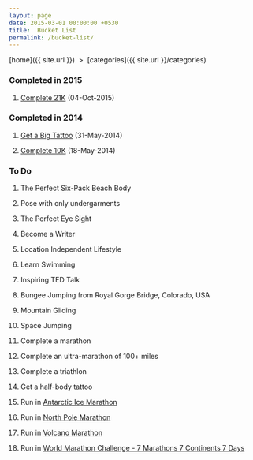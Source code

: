 ```yaml
---
layout: page
date: 2015-03-01 00:00:00 +0530
title:  Bucket List
permalink: /bucket-list/
---
```

 
[home]({{ site.url }}) &nbsp;&gt;&nbsp; [categories]({{ site.url }}/categories)  

### Completed in 2015  

<ol>
  <li><p><a href="{{site.img-path}}/bucketlist/2015-coimbatore-marathon-21k.jpg">Complete 21K</a> (04-Oct-2015)</p></li>
</ol>  

### Completed in 2014  

<ol>
  <li><p><a href="{{site.img-path}}/bucketlist/beauty-and-the-beast-tattoo.jpg">Get a Big Tattoo</a> (31-May-2014)</p></li>
  <li><p><a href="{{site.img-path}}/bucketlist/2014-tcs-10k.jpg">Complete 10K</a> (18-May-2014)</p></li>
</ol>  

### To Do
<ol>
  <li><p>The Perfect Six-Pack Beach Body</p></li>
  <li><p>Pose with only undergarments</p></li>
  <li><p>The Perfect Eye Sight</p></li>
  <li><p>Become a Writer</p></li>
  <li><p>Location Independent Lifestyle</p></li>
  <li><p>Learn Swimming</p></li>
  <li><p>Inspiring TED Talk</p></li>
  <li><p>Bungee Jumping from Royal Gorge Bridge, Colorado, USA</p></li>
  <li><p>Mountain Gliding</p></li>
  <li><p>Space Jumping</p></li>
  <li><p>Complete a marathon</p></li>
  <li><p>Complete an ultra-marathon of 100+ miles</p></li>
  <li><p>Complete a triathlon</p></li>
  <li><p>Get a half-body tattoo</p></li>
  <li><p>Run in <a href="http://www.icemarathon.com/">Antarctic Ice Marathon</a></p></li>
  <li><p>Run in <a href="http://www.npmarathon.com/">North Pole Marathon</a></p></li>
  <li><p>Run in <a href="http://www.volcanomarathon.com/">Volcano Marathon</a></p></li>
  <li><p>Run in <a href="http://www.worldmarathonchallenge.com/">World Marathon Challenge - 7 Marathons 7 Continents 7 Days</a></p></li>
</ol>  
